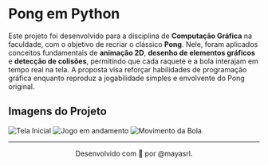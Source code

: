 # Pong em Python

Este projeto foi desenvolvido para a disciplina de **Computação Gráfica** na faculdade, com o objetivo de recriar o clássico **Pong**. Nele, foram aplicados conceitos fundamentais de **animação 2D**, **desenho de elementos gráficos** e **detecção de colisões**, permitindo que cada raquete e a bola interajam em tempo real na tela. A proposta visa reforçar habilidades de programação gráfica enquanto reproduz a jogabilidade simples e envolvente do Pong original.

## Imagens do Projeto
 
![Tela Inicial](https://github.com/user-attachments/assets/0e296840-537e-4ba9-bb3e-2cacd5e6e94a)
![Jogo em andamento](https://github.com/user-attachments/assets/358d1e57-2ec0-4fe4-b4d1-6be9d4f6b307)
![Movimento da Bola](https://github.com/user-attachments/assets/251cce6d-7395-4d26-9972-6db5bdcfc01d)

---

<p align="center">
  Desenvolvido com 💛 por @mayasrl.
</p>
